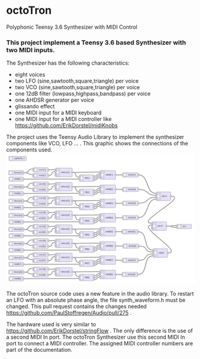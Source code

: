 # octoTron
Polyphonic Teensy 3.6 Synthesizer with MIDI Control
### This project implement a Teensy 3.6 based Synthesizer with two MIDI inputs.
The Synthesizer has the following characteristics:
* eight voices
* two LFO (sine,sawtooth,square,triangle) per voice
* two VCO (sine,sawtooth,square,triangle) per voice
* one 12dB filter (lowpass,highpass,bandpass) per voice
* one AHDSR generator per voice
* glissando effect
* one MIDI input for a MIDI keyboard
* one MIDI input for a MIDI controller like https://github.com/ErikDorstel/midiKnobs

The project uses the Teensy Audio Library to implement the synthesizer components like VCO, LFO ... . This graphic shows the connections of the components used.
![image note found](https://raw.githubusercontent.com/ErikDorstel/octoTron/master/documentation/ADT%20schematic.png)

The octoTron source code uses a new feature in the audio library. To restart an LFO with an absolute phase angle, the file synth_waveform.h must be changed. This pull request contains the changes needed https://github.com/PaulStoffregen/Audio/pull/275 .

The hardware used is very similar to https://github.com/ErikDorstel/stringFlow . The only difference is the use of a second MIDI In port. The octoTron Synthesizer use this second MIDI In port to connect a MIDI controller. The assigned MIDI controller numbers are part of the documentation.
